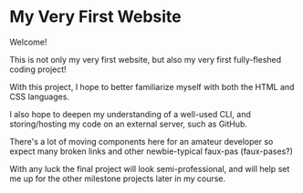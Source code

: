 # My Very First Website

Welcome!

This is not only my very first website, but also my very first fully-fleshed coding project!

With this project, I hope to better familiarize myself with both the HTML and CSS languages.

I also hope to deepen my understanding of a well-used CLI, and storing/hosting my code on an external server, such as GitHub.

There's a lot of moving components here for an amateur developer so expect many broken links and other newbie-typical faux-pas (faux-pases?)

With any luck the final project will look semi-professional, and will help set me up for the other milestone projects later in my course.